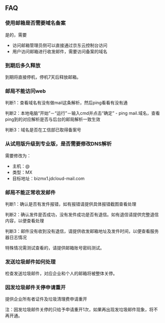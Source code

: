 ## FAQ

### 使用邮箱是否需要域名备案
是的，需要
- 访问邮箱管理员侧可以直接通过京东云控制台访问
- 用户访问邮箱进行收发邮件，需要访问备案的域名


### 到期后多久释放

到期将直接停机，停机7天后释放邮箱。

### 邮局不能访问web
判断1：查看域名有没有做mail这条解析，然后ping看看有没有通

判断2：本地电脑“开始”－“运行”－输入cmd并点击“确定” - ping mail.域名，查看ping到的对应解析是否与后台的邮局解析一致生效

判断3：域名是否在工信部已取得备案号

### 从试用版升级到专业版，是否需要修改DNS解析
需要修改为：
- 主机：@  
- 类型：MX
- 目标地址：bizmx1.jdcloud-mail.com

### 邮局不能正常收发邮件

判断1：确认是否有发件报错，如有报错请提供具体报错截图查看处理

判断2：确认发件是否成功，没有发件成功是否有退信。如有退信请提供完整退信内容，以便查看处理

判断3：邮件没有收到没有退信，请提供收发邮箱地址及发件时间，以便查看服务器日志情况

特殊情况需测试查看的，请提供邮箱账号密码测试。


### 发送垃圾邮件如何处理
检查发送垃圾邮件，对应企业和个人的邮箱将被整体关停。


### 因发垃圾邮件关停申请重开
提供企业所有者证件及垃圾清理费申请重开

注：因发垃圾邮件关停的只给予申请重开1次，如果再出现发垃圾邮件现象，将不再开通。

